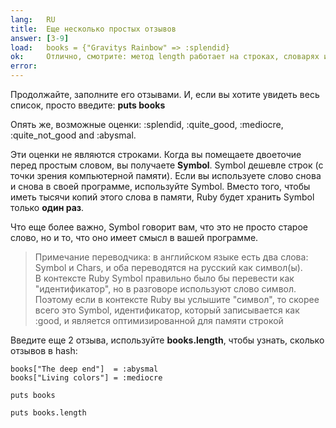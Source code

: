 ```yaml
---
lang:   RU
title:  Еще несколько простых отзывов
answer: [3-9]
load:   books = {"Gravitys Rainbow" => :splendid}
ok:     Отлично, смотрите: метод length работает на строках, словарях и массивах.
error:
---
```


Продолжайте, заполните его отзывами. И, если вы хотите увидеть весь список, просто введите: __puts books__

Опять же, возможные оценки: :splendid, :quite\_good, :mediocre, :quite\_not\_good and :abysmal.

Эти оценки не являются строками. Когда вы помещаете двоеточие перед простым словом, вы получаете __Symbol__.
Symbol дешевле строк (с точки зрения компьютерной памяти). Если вы используете слово снова и снова в своей программе,
используйте Symbol. Вместо того, чтобы иметь тысячи копий этого слова в памяти, Ruby будет хранить Symbol только
__один раз__.

Что еще более важно, Symbol говорит вам, что это не просто старое слово, но и то, что оно имеет смысл в вашей программе.
> Примечание переводчика: в английском языке есть два слова: Symbol и Chars, и оба переводятся на русский как символ(ы).  
> В контексте Ruby Symbol правильно было бы перевести как "идентификатор", но в разговоре используют слово символ. 
> Поэтому если в контексте Ruby вы услышите "символ", то скорее всего это Symbol, идентификатор, который записывается как :good, и является оптимизированной для памяти строкой

Введите еще 2 отзыва, используйте __books.length__, чтобы узнать, сколько отзывов в hash:

    books["The deep end"]  = :abysmal
    books["Living colors"] = :mediocre
    
    puts books
    
    puts books.length

